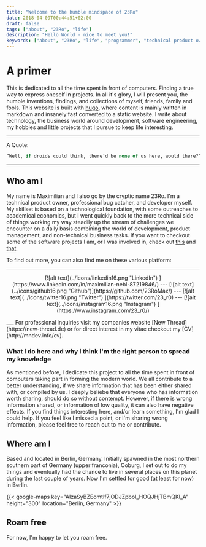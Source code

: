 ```yaml
---
title: "Welcome to the humble mindspace of 23Ro"
date: 2018-04-09T00:44:51+02:00
draft: false
tags: ["about", "23Ro", "life"]
description: "Hello World - nice to meet you!"
keywords: ["about", "23Ro", "life", "programmer", "technical product owner", "it-business", "startup", "fancy"]
---
```


# A primer

This is dedicated to all the time spent in front of computers. Finding a true way to express oneself in projects. In all it's glory, I will present you, the humble inventions, findings, and collections of myself, friends, family and fools. This website is built with [hugo](https://www.gohugo.io), where content is mainly written in markdown and insanely fast converted to a static website. I write about technology, the business world around development, software engineering, my hobbies and little projects that I pursue to keep life interesting.

___
A Quote:

```sql
“Well, if droids could think, there’d be none of us here, would there?” — Obi-Wan Kenobi
```

___

## Who am I

My name is Maximilian and I also go by the cryptic name 23Ro. I'm a technical product owner, professional bug catcher, and developer myself. My skillset is based on a technological foundation, with some outreaches to academical economics, but I went quickly back to the more technical side of things working my way steadily up the stream of challenges we encounter on a daily basis combining the world of development, product management, and non-technical business tasks. If you want to checkout some of the software projects I am, or I was involved in, check out [this](https://www.new-thread.de) and [that](https://www.tillhub.de).

To find out more, you can also find me on these various platform:
___
<p style="text-align: center;">
 [![alt text](../icons/linkedin16.png "LinkedIn")
](https://www.linkedin.com/in/maximilian-nebl-87219846/) --- [![alt text](../icons/github16.png "Github")](https://github.com/23RoMax/) --- [![alt text](../icons/twitter16.png "Twitter")
](https://twitter.com/23_r0) --- [![alt text](../icons/instagram16.png "Instagram")
](https://www.instagram.com/23_r0/)
</p>
___
For professional inquiries visit my companies website [New Thread](https://new-thread.de) or for direct interest in my vitae checkout my [CV](http://mndev.info/cv).

### What I do here and why I think I'm the right person to spread my knowledge

As mentioned before, I dedicate this project to all the time spent in front of computers taking part in forming the modern world. We all contribute to a better understanding, if we share information that has been either shared with, or compiled by us. I deeply beliebe that everyone who has information worth sharing, should do so without contempt. However, if there is wrong information shared, or information of low quality, it can also have negative effects. If you find things interesting here, and/or learn something, I'm glad I could help. If you feel like I missed a point, or I'm sharing wrong information, please feel free to reach out to me or contribute.

## Where am I

Based and located in Berlin, Germany. Initially spawned in the most northern southern part of Germany (upper franconia), Coburg, I set out to do my things and eventually had the chance to live in several places on this planet during the last couple of years. Now I'm settled for good (at least for now) in Berlin.

{{< google-maps key="AIzaSyBZEomtIf7jODJZpboI_HOQJHjTBmQKl_A" height="300" location="Berlin, Germany" >}}

## Roam free

For now, I'm happy to let you roam free.